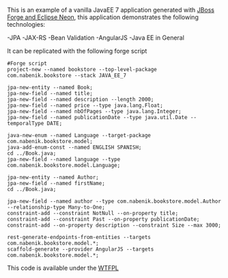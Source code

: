 This is an example of a vanilla JavaEE 7 application generated with [JBoss Forge and Eclipse Neon](http://tools.jboss.org/), this application demonstrates the following technologies:

-JPA
-JAX-RS
-Bean Validation
-AngularJS
-Java EE in General

It can be replicated with the following forge script

```
#Forge script
project-new --named bookstore --top-level-package com.nabenik.bookstore --stack JAVA_EE_7

jpa-new-entity --named Book;
jpa-new-field --named title;
jpa-new-field --named description --length 2000;
jpa-new-field --named price --type java.lang.Float;
jpa-new-field --named nbOfPages --type java.lang.Integer;
jpa-new-field --named publicationDate --type java.util.Date --temporalType DATE;

java-new-enum --named Language --target-package com.nabenik.bookstore.model;
java-add-enum-const --named ENGLISH SPANISH;
cd ../Book.java;
jpa-new-field --named language --type com.nabenik.bookstore.model.Language;

jpa-new-entity --named Author;
jpa-new-field --named firstName;
cd ../Book.java;

jpa-new-field --named author --type com.nabenik.bookstore.model.Author --relationship-type Many-to-One;
constraint-add --constraint NotNull --on-property title;
constraint-add --constraint Past --on-property publicationDate;
constraint-add --on-property description --constraint Size --max 3000;

rest-generate-endpoints-from-entities --targets com.nabenik.bookstore.model.*;
scaffold-generate --provider AngularJS --targets com.nabenik.bookstore.model.*;
```

This code is available under the [WTFPL](http://www.wtfpl.net/)
